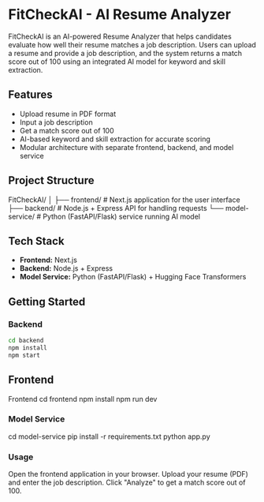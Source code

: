 # FitCheckAI - AI Resume Analyzer

FitCheckAI is an AI-powered Resume Analyzer that helps candidates evaluate how well their resume matches a job description. Users can upload a resume and provide a job description, and the system returns a match score out of 100 using an integrated AI model for keyword and skill extraction.

## Features
- Upload resume in PDF format
- Input a job description
- Get a match score out of 100
- AI-based keyword and skill extraction for accurate scoring
- Modular architecture with separate frontend, backend, and model service

## Project Structure
FitCheckAI/
│
├── frontend/ # Next.js application for the user interface
├── backend/ # Node.js + Express API for handling requests
└── model-service/ # Python (FastAPI/Flask) service running AI model


## Tech Stack
- **Frontend:** Next.js
- **Backend:** Node.js + Express
- **Model Service:** Python (FastAPI/Flask) + Hugging Face Transformers

## Getting Started

### Backend
```bash
cd backend
npm install
npm start
```

## Frontend
Frontend
cd frontend
npm install
npm run dev

### Model Service
cd model-service
pip install -r requirements.txt
python app.py

### Usage

Open the frontend application in your browser.
Upload your resume (PDF) and enter the job description.
Click "Analyze" to get a match score out of 100.
